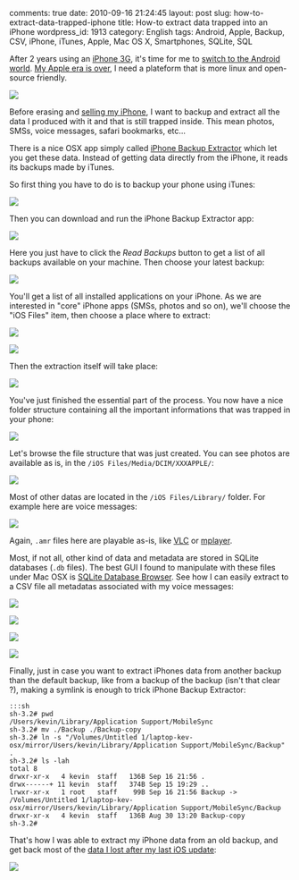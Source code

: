 comments: true
date: 2010-09-16 21:24:45
layout: post
slug: how-to-extract-data-trapped-iphone
title: How-to extract data trapped into an iPhone
wordpress_id: 1913
category: English
tags: Android, Apple, Backup, CSV, iPhone, iTunes, Apple, Mac OS X, Smartphones, SQLite, SQL

After 2 years using an [iPhone 3G](http://www.amazon.com/gp/product/B001AXA056/ref=as_li_tf_tl?ie=UTF8&tag=kevideld-20&linkCode=as2&camp=217145&creative=399373&creativeASIN=B001AXA056), it's time for me to [switch to the Android world](http://twitter.com/kdeldycke/status/24219289221). [My Apple era is over](http://twitter.com/kdeldycke/status/22007247873), I need a plateform that is more linux and open-source friendly.

![](http://www.assoc-amazon.com/e/ir?t=kevideld-20&l=as2&o=1&a=B001AXA056&camp=217145&creative=399373)

Before erasing and [selling my iPhone](http://twitter.com/kdeldycke/status/24687160120), I want to backup and extract all the data I produced with it and that is still trapped inside. This mean photos, SMSs, voice messages, safari bookmarks, etc...

There is a nice OSX app simply called [iPhone Backup Extractor](http://supercrazyawesome.com) which let you get these data. Instead of getting data directly from the iPhone, it reads its backups made by iTunes.

So first thing you have to do is to backup your phone using iTunes:

![](http://kevin.deldycke.com/wp-content/uploads/2010/09/iphone-itunes-sync.png)

Then you can download and run the iPhone Backup Extractor app:

![](http://kevin.deldycke.com/wp-content/uploads/2010/09/iphone-backup-extrator.png)

Here you just have to click the _Read Backups_ button to get a list of all backups available on your machine. Then choose your latest backup:

![](http://kevin.deldycke.com/wp-content/uploads/2010/09/list-of-iphone-backups.png)

You'll get a list of all installed applications on your iPhone. As we are interested in "core" iPhone apps (SMSs, photos and so on), we'll choose the "iOS Files" item, then choose a place where to extract:

![](http://kevin.deldycke.com/wp-content/uploads/2010/09/iphone-backup-content.png)

![](http://kevin.deldycke.com/wp-content/uploads/2010/09/iphone-backup-extraction-destination.png)

Then the extraction itself will take place:

![](http://kevin.deldycke.com/wp-content/uploads/2010/09/iphone-backup-extraction.png)

You've just finished the essential part of the process. You now have a nice folder structure containing all the important informations that was trapped in your phone:

![](http://kevin.deldycke.com/wp-content/uploads/2010/09/iphone-backup-extraction-content.png)

Let's browse the file structure that was just created. You can see photos are available as is, in the `/iOS Files/Media/DCIM/XXXAPPLE/`:

![](http://kevin.deldycke.com/wp-content/uploads/2010/09/iphone-photo-location.png)

Most of other datas are located in the `/iOS Files/Library/` folder. For example here are voice messages:

![](http://kevin.deldycke.com/wp-content/uploads/2010/09/iphone-voicemessages-location.png)

Again, `.amr` files here are playable as-is, like [VLC](http://www.videolan.org/vlc/) or [mplayer](http://www.mplayerhq.hu).

Most, if not all, other kind of data and metadata are stored in SQLite databases (`.db` files). The best GUI I found to manipulate with these files under Mac OSX is [SQLite Database Browser](http://sourceforge.net/projects/sqlitebrowser/). See how I can easily extract to a CSV file all metadatas associated with my voice messages:

![](http://kevin.deldycke.com/wp-content/uploads/2010/09/sqlite-database-browser-opening.png)

![](http://kevin.deldycke.com/wp-content/uploads/2010/09/iphone-voicemail-database-tables.png)

![](http://kevin.deldycke.com/wp-content/uploads/2010/09/iphone-voicemail-table-content.png)

![](http://kevin.deldycke.com/wp-content/uploads/2010/09/sqlite-csv-table-export.png)

Finally, just in case you want to extract iPhones data from another backup than the default backup, like from a backup of the backup (isn't that clear ?), making a symlink is enough to trick iPhone Backup Extractor:

    :::sh
    sh-3.2# pwd
    /Users/kevin/Library/Application Support/MobileSync
    sh-3.2# mv ./Backup ./Backup-copy
    sh-3.2# ln -s "/Volumes/Untitled 1/laptop-kev-osx/mirror/Users/kevin/Library/Application Support/MobileSync/Backup" .
    sh-3.2# ls -lah
    total 8
    drwxr-xr-x   4 kevin  staff   136B Sep 16 21:56 .
    drwx------+ 11 kevin  staff   374B Sep 15 19:29 ..
    lrwxr-xr-x   1 root   staff    99B Sep 16 21:56 Backup -> /Volumes/Untitled 1/laptop-kev-osx/mirror/Users/kevin/Library/Application Support/MobileSync/Backup
    drwxr-xr-x   4 kevin  staff   136B Aug 30 13:20 Backup-copy
    sh-3.2#

That's how I was able to extract my iPhone data from an old backup, and get back most of the [data I lost after my last iOS update](http://twitter.com/kdeldycke/status/22516008513):

![](http://kevin.deldycke.com/wp-content/uploads/2010/09/iphone-backup-extractor-from-old-backup.png)

